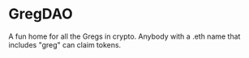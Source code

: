 # GregDAO

A fun home for all the Gregs in crypto. Anybody with a .eth name that includes "greg" can claim tokens.
